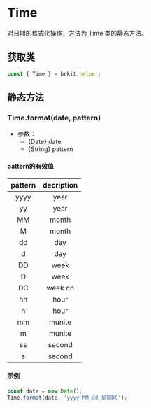 # Time
对日期的格式化操作，方法为 Time 类的静态方法。

## 获取类
```javascript
const { Time } = bekit.helper;
```

## 静态方法
### Time.format(date, pattern)
- 参数：
  - {Date} date
  - {String} pattern
#### pattern的有效值
|pattern|decription|
|:---:|:---:|
|yyyy|year|
|yy|year|
|MM|month|
|M|month|
|dd|day|
|d|day|
|DD|week|
|D|week|
|DC|week cn|
|hh|hour|
|h|hour|
|mm|munite|
|m|munite|
|ss|second|
|s|second|

#### 示例
```javascript
const date = new Date();
Time.format(date, 'yyyy-MM-dd 星期DC');
```
